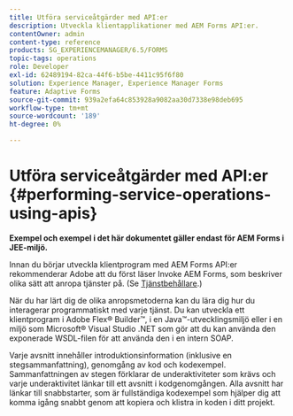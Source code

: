 ```yaml
---
title: Utföra serviceåtgärder med API:er
description: Utveckla klientapplikationer med AEM Forms API:er.
contentOwner: admin
content-type: reference
products: SG_EXPERIENCEMANAGER/6.5/FORMS
topic-tags: operations
role: Developer
exl-id: 62489194-82ca-44f6-b5be-4411c95f6f80
solution: Experience Manager, Experience Manager Forms
feature: Adaptive Forms
source-git-commit: 939a2efa64c853928a9082aa30d7338e98deb695
workflow-type: tm+mt
source-wordcount: '189'
ht-degree: 0%

---
```


# Utföra serviceåtgärder med API:er {#performing-service-operations-using-apis}

**Exempel och exempel i det här dokumentet gäller endast för AEM Forms i JEE-miljö.**

Innan du börjar utveckla klientprogram med AEM Forms API:er rekommenderar Adobe att du först läser Invoke AEM Forms, som beskriver olika sätt att anropa tjänster på. (Se [Tjänstbehållare](/help/forms/developing/service-container.md#service-container).)

När du har lärt dig de olika anropsmetoderna kan du lära dig hur du interagerar programmatiskt med varje tjänst. Du kan utveckla ett klientprogram i Adobe Flex® Builder™, i en Java™-utvecklingsmiljö eller i en miljö som Microsoft® Visual Studio .NET som gör att du kan använda den exponerade WSDL-filen för att använda den i en intern SOAP.

Varje avsnitt innehåller introduktionsinformation (inklusive en stegsammanfattning), genomgång av kod och kodexempel. Sammanfattningen av stegen förklarar de underaktiviteter som krävs och varje underaktivitet länkar till ett avsnitt i kodgenomgången. Alla avsnitt har länkar till snabbstarter, som är fullständiga kodexempel som hjälper dig att komma igång snabbt genom att kopiera och klistra in koden i ditt projekt.
